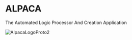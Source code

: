 # ALPACA
The Automated Logic Processor And Creation Application

![AlpacaLogoProto2](https://user-images.githubusercontent.com/23312333/64901880-5f962c00-d66c-11e9-9a40-2c13fe7db4d1.png)
